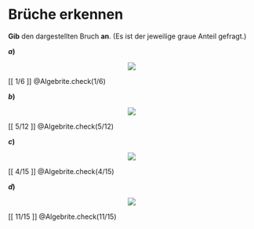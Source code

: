 <!--
version:  0.0.1

language: de

@style
input {
    text-align: center;
}

.flex-container {
    display: flex;
    flex-wrap: wrap;
    align-items: stretch;
    gap: 20px;
}

.flex-child {
    flex: 1;
    min-width: 350px;
    margin-right: 20px;
}

@media (max-width: 400px) {
    .flex-child {
        flex: 100%;
        margin-right: 0;
    }
}
@end

formula: \carry   \textcolor{red}{\scriptsize #1}
formula: \digit   \rlap{\carry{#1}}\phantom{#2}#2
formula: \permil  \text{‰}


import: https://raw.githubusercontent.com/LiaTemplates/Tikz-Jax/main/README.md

script: https://cdn.jsdelivr.net/gh/LiaTemplates/Tikz-Jax@main/dist/index.js

import: https://raw.githubusercontent.com/liaTemplates/algebrite/master/README.md

import: https://raw.githubusercontent.com/LiaTemplates/GGBScript/refs/heads/main/README.md




tags: Bruchrechnung, sehr leicht, sehr niedrig, Angeben

comment: Welcher Bruch ist dargestellt?

author: Martin Lommatzsch

-->




# Brüche erkennen

**Gib** den dargestellten Bruch **an**. (Es ist der jeweilige graue Anteil gefragt.)



<section class="flex-container">

<div class="flex-child">

__$a)\;\;$__

<center>

<!-- style="width:150px" -->
![](https://liascript.github.io/course/?https://raw.githubusercontent.com/MINT-the-GAP/Aufgabensammlung/refs/heads/main/Repetitorium/Kap2/bruchb37.png)

</center>

<!-- data-solution-button="5"-->
[[  1/6  ]]
@Algebrite.check(1/6)

</div>

<div class="flex-child">

__$b)\;\;$__

<center>

<!-- style="width:150px" -->
![](https://liascript.github.io/course/?https://raw.githubusercontent.com/MINT-the-GAP/Aufgabensammlung/refs/heads/main/Repetitorium/Kap2/bruchb38.png)

</center>

<!-- data-solution-button="5"-->
[[  5/12  ]]
@Algebrite.check(5/12)

</div>

<div class="flex-child">

__$c)\;\;$__

<center>

<!-- style="width:150px" -->
![](https://liascript.github.io/course/?https://raw.githubusercontent.com/MINT-the-GAP/Aufgabensammlung/refs/heads/main/Repetitorium/Kap2/bruchb39.png)

</center>

<!-- data-solution-button="5"-->
[[  4/15  ]]
@Algebrite.check(4/15)

</div>

<div class="flex-child">

__$d)\;\;$__

<center>

<!-- style="width:150px" -->
![](https://liascript.github.io/course/?https://raw.githubusercontent.com/MINT-the-GAP/Aufgabensammlung/refs/heads/main/Repetitorium/Kap2/bruchb40.png)

</center>

<!-- data-solution-button="5"-->
[[  11/15  ]]
@Algebrite.check(11/15)

</div>

</section>



